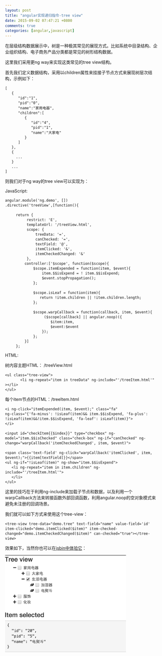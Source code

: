```yaml
---
layout: post
title: "angular实现递归指令-tree view"
date: 2015-09-02 07:47:21 +0800
comments: true
categories: [angular,javascript]
---
```

在层级结构数据展示中，树是一种极其常见的展现方式。比如系统中目录结构、企业组织结构、电子商务产品分类都是常见的树形结构数据。

这里我们采用更ng way来实现这类常见的tree view结构。

首先我们定义数据结构，采用以children属性来挂接子节点方式来展现树层次结构，示例如下：

	[
	   {
	      "id":"1",
	      "pid":"0",
	      "name":"家用电器",
	      "children":[
	         {
	            "id":"4",
	            "pid":"1",
	            "name":"大家电"
	         }
	      ]
	   },
	   {
	     ...
	   }
	   ...
	]

则我们对于ng way的tree view可以实现为：

JavaScript:
    
    angular.module('ng.demo', [])
	.directive('treeView',[function(){
		 
		 return {
			  restrict: 'E',
			  templateUrl: '/treeView.html',
			  scope: {
				  treeData: '=',
				  canChecked: '=',
				  textField: '@',
				  itemClicked: '&',
				  itemCheckedChanged: '&'
			  },
			 controller:['$scope', function($scope){
				 $scope.itemExpended = function(item, $event){
					 item.$$isExpend = ! item.$$isExpend;
					 $event.stopPropagation();
				 };
				 
				 $scope.isLeaf = function(item){
					return !item.children || !item.children.length; 
				 };
				 
				 $scope.warpCallback = function(callback, item, $event){
					  ($scope[callback] || angular.noop)({
						 $item:item,
						 $event:$event
					 });
				 };
			 }]
		 };


HTML:

树内容主题HTML： /treeView.html

	<ul class="tree-view">
	       <li ng-repeat="item in treeData" ng-include="'/treeItem.html'" ></li>
	</ul>

每个item节点的HTML：/treeItem.html

	<i ng-click="itemExpended(item, $event);" class="fa" 
	ng-class="{'fa-minus': !isLeaf(item)&& item.$$isExpend, 'fa-plus': !isLeaf(item)&&!item.$$isExpend, 'fa-leaf': isLeaf(item)}">
	</i>

	<input id="checkItem{{$index}}" type="checkbox" ng-model="item.$$isChecked" class="check-box" ng-if="canChecked" ng-change="warpCallback('itemCheckedChanged', item, $event)">

	<span class='text-field' ng-click="warpCallback('itemClicked', item, $event);">{{item[textField]}}</span>
	<ul ng-if="!isLeaf(item)" ng-show="item.$$isExpend">
	   <li ng-repeat="item in item.children" ng-include="'/treeItem.html'">
	   </li>
	</ul>

这里的技巧在于利用ng-include来加载子节点和数据，以及利用一个warpCallback方法来转接函数外部回调函数，利用angular.noop的空对象模式来避免未注册的回调场景。

我们就可以如下方式来使用这个tree-view：

	<tree-view tree-data="demo.tree" text-field="name" value-field='id' item-clicked="demo.itemClicked($item)" item-checked-changed="demo.itemCheckedChanged($item)" can-checked="true"></tree-view>

效果如下，当然你也可以在[jsbin中体验它](http://jsbin.com/vefuqu/edit?html,js,output)：

 ![ng-tree-view](/images/blog_img/ng-tree-view-sample.png)